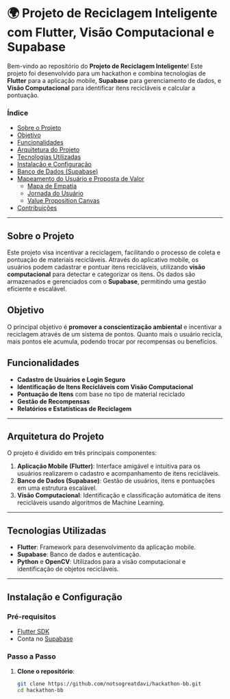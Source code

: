 # 🌍 Projeto de Reciclagem Inteligente com Flutter, Visão Computacional e Supabase

Bem-vindo ao repositório do **Projeto de Reciclagem Inteligente**! Este projeto foi desenvolvido para um hackathon e combina tecnologias de **Flutter** para a aplicação mobile, **Supabase** para gerenciamento de dados, e **Visão Computacional** para identificar itens recicláveis e calcular a pontuação. 

### Índice

- [Sobre o Projeto](#sobre-o-projeto)
- [Objetivo](#objetivo)
- [Funcionalidades](#funcionalidades)
- [Arquitetura do Projeto](#arquitetura-do-projeto)
- [Tecnologias Utilizadas](#tecnologias-utilizadas)
- [Instalação e Configuração](#instalação-e-configuração)
- [Banco de Dados (Supabase)](#banco-de-dados-supabase)
- [Mapeamento do Usuário e Proposta de Valor](#mapeamento-do-usuário-e-proposta-de-valor)
  - [Mapa de Empatia](#mapa-de-empatia)
  - [Jornada do Usuário](#jornada-do-usuário)
  - [Value Proposition Canvas](#value-proposition-canvas)
- [Contribuições](#contribuições)

---

## Sobre o Projeto

Este projeto visa incentivar a reciclagem, facilitando o processo de coleta e pontuação de materiais recicláveis. Através do aplicativo mobile, os usuários podem cadastrar e pontuar itens recicláveis, utilizando **visão computacional** para detectar e categorizar os itens. Os dados são armazenados e gerenciados com o **Supabase**, permitindo uma gestão eficiente e escalável.

## Objetivo

O principal objetivo é **promover a conscientização ambiental** e incentivar a reciclagem através de um sistema de pontos. Quanto mais o usuário recicla, mais pontos ele acumula, podendo trocar por recompensas ou benefícios.

## Funcionalidades

- **Cadastro de Usuários e Login Seguro**
- **Identificação de Itens Recicláveis com Visão Computacional**
- **Pontuação de Itens** com base no tipo de material reciclado
- **Gestão de Recompensas**
- **Relatórios e Estatísticas de Reciclagem**

---

## Arquitetura do Projeto

O projeto é dividido em três principais componentes:

1. **Aplicação Mobile (Flutter)**: Interface amigável e intuitiva para os usuários realizarem o cadastro e acompanhamento de itens recicláveis.
2. **Banco de Dados (Supabase)**: Gestão de usuários, itens e pontuações em uma estrutura escalável.
3. **Visão Computacional**: Identificação e classificação automática de itens recicláveis usando algoritmos de Machine Learning.

---

## Tecnologias Utilizadas

- **Flutter**: Framework para desenvolvimento da aplicação mobile.
- **Supabase**: Banco de dados e autenticação.
- **Python** e **OpenCV**: Utilizados para a visão computacional e identificação de objetos recicláveis.

---

## Instalação e Configuração

### Pré-requisitos

- [Flutter SDK](https://flutter.dev/docs/get-started/install)
- Conta no [Supabase](https://supabase.io/)

### Passo a Passo

1. **Clone o repositório**:
   ```bash
   git clone https://github.com/notsogreatdavi/hackathon-bb.git
   cd hackathon-bb
